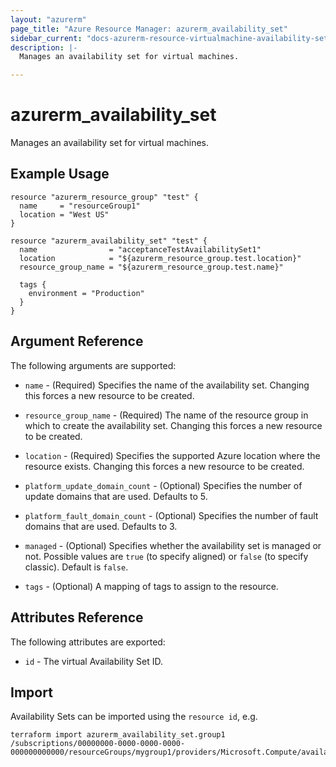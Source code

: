 ```yaml
---
layout: "azurerm"
page_title: "Azure Resource Manager: azurerm_availability_set"
sidebar_current: "docs-azurerm-resource-virtualmachine-availability-set"
description: |-
  Manages an availability set for virtual machines.

---
```


# azurerm_availability_set

Manages an availability set for virtual machines.

## Example Usage

```hcl
resource "azurerm_resource_group" "test" {
  name     = "resourceGroup1"
  location = "West US"
}

resource "azurerm_availability_set" "test" {
  name                = "acceptanceTestAvailabilitySet1"
  location            = "${azurerm_resource_group.test.location}"
  resource_group_name = "${azurerm_resource_group.test.name}"

  tags {
    environment = "Production"
  }
}
```

## Argument Reference

The following arguments are supported:

* `name` - (Required) Specifies the name of the availability set. Changing this forces a new resource to be created.

* `resource_group_name` - (Required) The name of the resource group in which to create the availability set. Changing this forces a new resource to be created.

* `location` - (Required) Specifies the supported Azure location where the resource exists. Changing this forces a new resource to be created.

* `platform_update_domain_count` - (Optional) Specifies the number of update domains that are used. Defaults to 5.

* `platform_fault_domain_count` - (Optional) Specifies the number of fault domains that are used. Defaults to 3.

* `managed` - (Optional) Specifies whether the availability set is managed or not. Possible values are `true` (to specify aligned) or `false` (to specify classic). Default is `false`.

* `tags` - (Optional) A mapping of tags to assign to the resource.

## Attributes Reference

The following attributes are exported:

* `id` - The virtual Availability Set ID.


## Import

Availability Sets can be imported using the `resource id`, e.g.

```
terraform import azurerm_availability_set.group1 /subscriptions/00000000-0000-0000-0000-000000000000/resourceGroups/mygroup1/providers/Microsoft.Compute/availabilitySets/webAvailSet
```
